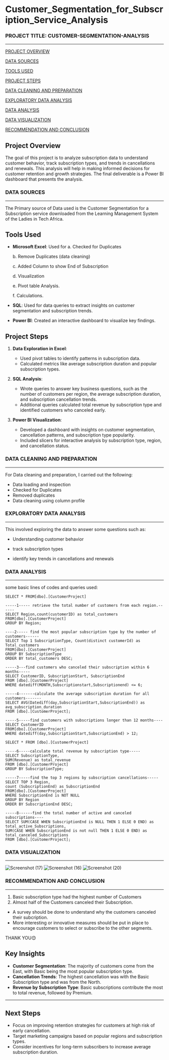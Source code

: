 # Customer_Segmentation_for_Subscription_Service_Analysis

### PROJECT TITLE: CUSTOMER-SEGMENTATION-ANALYSIS
---
[PROJECT OVERVIEW](#project-overview)

[DATA SOURCES](#data-sources)

[TOOLS USED](#tools-used)

[PROJECT STEPS](#Project-steps)

[DATA CLEANING AND PREPARATION](#data-cleaning-and-preparation)

[EXPLORATORY DATA ANALYSIS](#exploratory-data-analysis)

[DATA ANALYSIS](#data-analysis)

[DATA VISUALIZATION](#data-visualization)

[RECOMMENDATION AND CONCLUSION](#recommendation-and-conclusion)


## Project Overview
The goal of this project is to analyze subscription data to understand customer behavior, track subscription types, and trends in cancellations and renewals. This analysis will help in making informed decisions for customer retention and growth strategies.  The final deliverable is a Power BI dashboard that presents the analysis.


### DATA SOURCES
---
The Primary source of Data used is the Customer Segmentation for a Subscription service downloaded from the Learning Management System of the Ladies in Tech Africa.

## Tools Used
- **Microsoft Excel**: Used for
  a. Checked for Duplicates
  
  b. Remove Duplicates (data cleaning)

  c. Added Column to show End of Subscription
  
  d. Visualization

  e. Pivot table Analysis.

  f. Calculations.
  
- **SQL**: Used for data queries to extract insights on customer segmentation and subscription trends.
- **Power BI**: Created an interactive dashboard to visualize key findings.

## Project Steps
1. **Data Exploration in Excel**:
   - Used pivot tables to identify patterns in subscription data.
   - Calculated metrics like average subscription duration and popular subscription types.

2. **SQL Analysis**:
   - Wrote queries to answer key business questions, such as the number of customers per region, the average subscription duration, and subscription cancellation trends.
   - Additional queries calculated total revenue by subscription type and identified customers who canceled early.

3. **Power BI Visualization**:
   - Developed a dashboard with insights on customer segmentation, cancellation patterns, and subscription type popularity.
   - Included slicers for interactive analysis by subscription type, region, and cancellation status.
  

### DATA CLEANING AND PREPARATION
---
For Data cleaning and preparation, I carried out the following:

* Data loading and inspection
* Checked for Duplicates
* Removed duplicates
* Data cleaning using column profile 

### EXPLORATORY DATA ANALYSIS
---
This involved exploring the data to answer some questions such as:

* Understanding customer behavior
  
*  track subscription types
  
*  identify key trends in cancellations and renewals
  
### DATA ANALYSIS
---
some basic lines of codes and queries used:

```
SELECT * FROM[dbo].[CustomerProject]

-----1----- retrieve the total number of customers from each region.------
SELECT Region,count(customerID) as total_customers
FROM[dbo].[CustomerProject]
GROUP BY Region;

----2----- find the most popular subscription type by the number of customers------
SELECT Top 1 SubscriptionType, Count(distinct customerId) as Total_customers
FROM[dbo].[CustomerProject]
GROUP BY SubscriptionType
ORDER BY total_customers DESC;

-----3---find customers who canceled their subscription within 6 months-----
SELECT CustomerID, SubscriptionStart, SubscriptionEnd 
FROM [dbo].[CustomerProject]
WHERE datediff(MONTH,Subscriptionstart,Subscriptionend) <= 6;

-----4-------calculate the average subscription duration for all customers-------
SELECT AVG(Datediff(day,SubscriptionStart,SubscriptionEnd)) as avg_subscription_duration
FROM [dbo].[CustomerProject];

-----5-----find customers with subscriptions longer than 12 months----
SELECT CustomerID
FROM[dbo].[CustomerProject]
WHERE datediff(day,SubscriptionStart,SubscriptionEnd) > 12;

SELECT * FROM [dbo].[CustomerProject]

-----6-----calculate total revenue by subscription type-----
SELECT SubscriptionType,
SUM(Revenue) as total_revenue
FROM [dbo].[CustomerProject]
GROUP BY SubscriptionType;

-----7-----find the top 3 regions by subscription cancellations-----
SELECT TOP 3 Region,
count (SubscriptionEnd) as SubscriptionEnd
FROM[dbo].[CustomerProject]
WHERE SubscriptionEnd is NOT NULL
GROUP BY Region
ORDER BY SubscriptionEnd DESC;

-----8------find the total number of active and canceled subscriptions----
SELECT SUM(CASE WHEN SubscriptionEnd is NULL THEN 1 ELSE 0 END) as total_active_Subscriptions,
SUM(CASE WHEN SubscriptionEnd is not null THEN 1 ELSE 0 END) as total_canceled_Subscriptions
FROM [dbo].[CustomerProject];

```
### DATA VISUALIZATION
---

![Screenshot (17)](https://github.com/user-attachments/assets/5e9e2802-b90d-4605-bdcf-cd93eae2a61e)
![Screenshot (16)](https://github.com/user-attachments/assets/10b803a3-b964-4950-a630-52f9f1b5163b)
![Screenshot (20)](https://github.com/user-attachments/assets/d07fd3f5-90bb-49d0-86bf-e5cc5da6ba29)


### RECOMMENDATION AND CONCLUSION
---
1. Basic subscription type had the highest number of Customers
2. Almost half of the Customers canceled their Subscription.

* A survey should be done to understand why the customers canceled their subcription.
*  More interesting or innovative measures should be put in place to encourage customers to select or subscribe to the other segments.

  THANK YOU😊
  












## Key Insights
- **Customer Segmentation**: The majority of customers come from the East, with Basic being the most popular subscription type.
- **Cancellation Trends**: The highest cancellation was with the Basic Subscription type and was from the North.
- **Revenue by Subscription Type**: Basic subscriptions contribute the most to total revenue, followed by Premium.

---

## Next Steps
- Focus on improving retention strategies for customers at high risk of early cancellation.
- Target marketing campaigns based on popular regions and subscription types.
- Consider incentives for long-term subscribers to increase average subscription duration.
